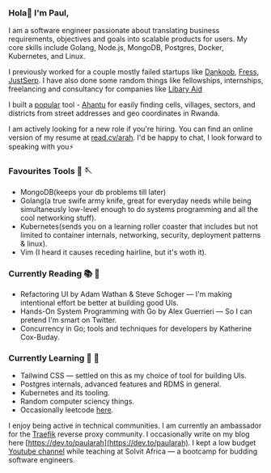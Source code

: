 
### Hola👋 I'm Paul, 

I am a software engineer passionate about translating business requirements, objectives and goals into scalable products for users. My core skills include Golang, Node.js, MongoDB, Postgres, Docker, Kubernetes, and Linux.  
 
 I previously worked for a couple mostly failed startups like [Dankoob](https://dankoob.com/), [Fress](https://fress.app/), [JustSerp](https://justserp.com/). I have also done some random things like fellowships, internships, freelancing and consultancy for companies like [Libary Aid](https://librarytracker.org/)
 
I built a [popular](https://twitter.com/ArahPaul/status/1534999763095019523) tool - [Ahantu](https://www.ahantu.rw/)  for easily finding cells, villages, sectors, and districts from street addresses and geo coordinates in Rwanda. 

I am actively looking for a new role if you're hiring. You can find an online version of my resume at [read.cv/arah](https://read.cv/arah). I'd be happy to chat, I look forward to speaking with you⚡️

### Favourites Tools 🧵 🪡
* MongoDB(keeps your db problems till later)
* Golang(a true swife army knife, great for everyday needs while being simultaneusly low-level enough to do systems programming and all the cool networking stuff).
* Kubernetes(sends you on a learning roller coaster that includes but not limited to container internals, networking, security, deployment patterns & linux).
* Vim (I heard it causes receding hairline, but it's woth it). 

### Currently Reading 📚 📖 
* Refactoring UI by Adam Wathan & Steve Schoger — I'm making intentional effort be better at building good UIs. 
* Hands-On System Programming with Go by Alex Guerrieri — So I can pretend I'm smart on Twitter. 
* Concurrency in Go; tools and techniques for developers by Katherine Cox-Buday.

### Currently Learning  📝 📌 
* Tailwind CSS — settled on this as my choice of tool for building UIs. 
* Postgres internals, advanced features and RDMS in general. 
* Kubernetes and its tooling. 
* Random computer sciency things. 
* Occasionally leetcode [here](https://leetcode.com/paularah/).


I enjoy being active in technical communities. I am currently an ambassador for the [Traefik](https://traefik.io/) reverse proxy community. I occasionally write on my blog here [https://dev.to/paularah](https://dev.to/paularah).
I kept a low budget [Youtube channel](https://www.youtube.com/channel/UCgLDHwAR153t_Yv2cIi3z0g) while teaching at Solvit Africa — a bootcamp for budding software engineers.  

